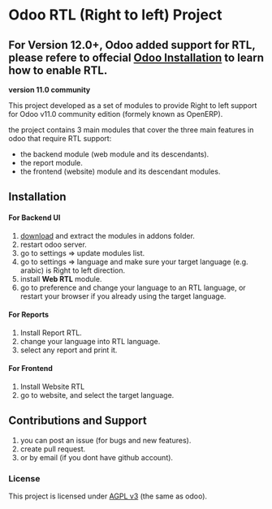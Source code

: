 # Odoo RTL (Right to left) Project

## For Version 12.0+, Odoo added support for RTL, please refere to offecial [Odoo Installation](https://www.odoo.com/documentation/12.0/setup/install.html) to learn how to enable RTL.

**version 11.0 community**

This project developed as a set of modules to provide Right to left support for Odoo v11.0 community edition (formely known as OpenERP).

the project contains 3 main modules that cover the three main features in odoo that require RTL support:

* the backend module (web module and its descendants).
* the report module.
* the frontend (website) module and its descendant modules.

## Installation

#### For Backend UI
1. [download](https://github.com/barsi/odoo-rtl/archive/11.0.zip) and extract the modules in addons folder.
2. restart odoo server.
3. go to settings => update modules list.
4. go to settings => language and make sure your target language (e.g. arabic) is Right to left direction.
5. install **Web RTL** module.
6. go to preference and change your language to an RTL language, or restart your browser if you already using the target language.

#### For Reports
1. Install Report RTL.
2. change your language into RTL language.
3. select any report and print it.

#### For Frontend
1. Install Website RTL
2. go to website, and select the target language.


## Contributions and Support
1. you can post an issue (for bugs and new features).
2. create pull request.
3. or by email (if you dont have github account).


### License
This project is licensed under [AGPL v3](http://www.gnu.org/licenses/agpl-3.0.html) (the same as odoo).

